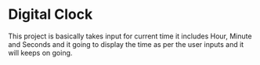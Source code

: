 # Digital Clock

This project is basically takes input for current time it includes Hour, Minute and Seconds and it going to display the time as per the user inputs and it will keeps on going. 
